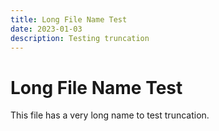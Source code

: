 ```yaml
---
title: Long File Name Test
date: 2023-01-03
description: Testing truncation
---
```


# Long File Name Test

This file has a very long name to test truncation.
